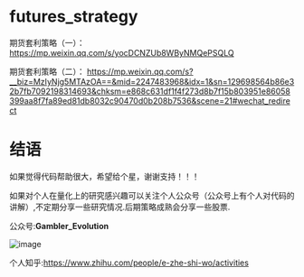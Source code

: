 # futures_strategy

期货套利策略（一）：
https://mp.weixin.qq.com/s/yocDCNZUb8WByNMQePSQLQ

期货套利策略（二）：
https://mp.weixin.qq.com/s?__biz=MzIyNjg5MTAzOA==&mid=2247483968&idx=1&sn=129698564b86e32b7fb7092198314693&chksm=e868c631df1f4f273d8b7f15b803951e86058399aa8f7fa89ed81db8032c90470d0b208b7536&scene=21#wechat_redirect

# 结语
如果觉得代码帮助很大，希望给个星，谢谢支持！！！

如果对个人在量化上的研究感兴趣可以关注个人公众号（公众号上有个人对代码的讲解）,不定期分享一些研究情况.后期策略成熟会分享一些股票.

公众号:**Gambler_Evolution**

 ![image](https://github.com/wbbhcb/futures_strategy/blob/master/qrcode.jpg)

个人知乎:https://www.zhihu.com/people/e-zhe-shi-wo/activities
